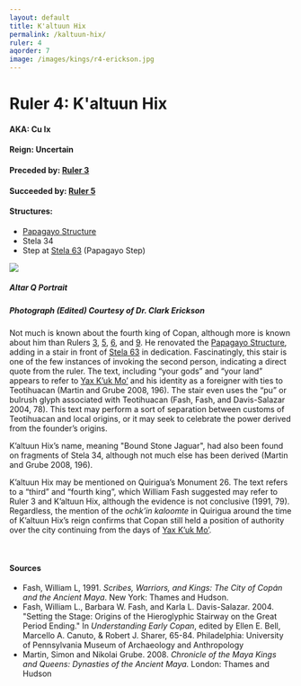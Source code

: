 ```yaml
---
layout: default
title: K'altuun Hix
permalink: /kaltuun-hix/
ruler: 4
aqorder: 7
image: /images/kings/r4-erickson.jpg
---
```


# Ruler 4: K'altuun Hix

#### <strong>AKA:</strong> Cu Ix
#### <strong>Reign:</strong> Uncertain
#### <strong>Preceded by:</strong> <a href="{{site.baseurl}}/ruler-3">Ruler 3</a>
#### <strong>Succeeded by:</strong> <a href="{{site.baseurl}}/ruler-5">Ruler 5</a>
#### <strong>Structures:</strong>
<ul>
<li><a href="{{site.baseurl}}/structure-26">Papagayo Structure</a></li>
<li>Stela 34</li>
<li>Step at <a href="{{site.baseurl}}/stela-63/">Stela 63</a> (Papagayo Step)
</li>
</ul>

<img src="{{site.baseurl}}{{page.image}}">

##### <strong><em>Altar Q Portrait</em></strong>
##### <em>Photograph (Edited) Courtesy of Dr. Clark Erickson</em>

Not much is known about the fourth king of Copan, although more is known about him than Rulers <a href="{{site.baseurl}}/ruler-3">3</a>, <a href="{{site.baseurl}}/ruler-5">5</a>, <a href="{{site.baseurl}}/ruler-6">6</a>, and <a href="{{site.baseurl}}/ruler-9">9</a>. He renovated the <a href="{{site.baseurl}}/structure-26">Papagayo Structure</a>, adding in a stair in front of <a href="{{site.baseurl}}/stela-63/">Stela 63</a> in dedication. Fascinatingly, this stair is one of the few instances of invoking the second person, indicating a direct quote from the ruler. The text, including “your gods” and “your land” appears to refer to <a href="{{site.baseurl}}/yax-kuk-mo">Yax K’uk Mo’</a> and his identity as a foreigner with ties to Teotihuacan  (Martin and Grube 2008, 196). The stair even uses the “pu” or bulrush glyph associated with Teotihuacan (Fash, Fash, and Davis-Salazar 2004, 78). This text may perform a sort of separation between customs of Teotihuacan and local origins, or it may seek to celebrate the power derived from the founder’s origins.

K’altuun Hix’s name, meaning "Bound Stone Jaguar", had also been found on fragments of Stela 34, although not much else has been derived (Martin and Grube 2008, 196).

K’altuun Hix may be mentioned on Quirigua’s Monument 26. The text refers to a “third” and “fourth king”, which William Fash suggested may refer to Ruler 3 and K’altuun Hix, although the evidence is not conclusive (1991, 79). Regardless, the mention of the <em>ochk’in kaloomte</em> in Quirigua around the time of K’altuun Hix’s reign confirms that Copan still held a position of authority over the city continuing from the days of <a href="{{site.baseurl}}/yax-kuk-mo">Yax K’uk Mo’</a>.

<br>

#### <strong>Sources</strong>
<ul>
<li>Fash, William L, 1991. <cite>Scribes, Warriors, and Kings: The City of Copán and the Ancient Maya</cite>. New York: Thames and Hudson.</li>
<li>Fash, William L., Barbara W. Fash, and Karla L. Davis-Salazar. 2004.
    "Setting the Stage: Origins of the Hieroglyphic Stairway on the Great Period Ending." In <cite>Understanding Early Copan</cite>, edited by Ellen E. Bell, Marcello A. Canuto, & Robert J. Sharer, 65-84. Philadelphia: University of Pennsylvania Museum of Archaeology and Anthropology</li>
<li>Martin, Simon and Nikolai Grube. 2008. <cite>Chronicle of the Maya Kings and
    Queens: Dynasties of the Ancient Maya.</cite> London: Thames and Hudson</li>
</ul>
